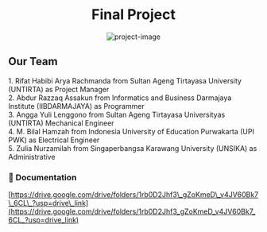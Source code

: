 <h1 align="center" id="title">Final Project</h1>
<p align="center"><img src="https://socialify.git.ci/rifathabibi27/Health-Tech-Patient-Monitor/image?description=1&amp;font=Rokkitt&amp;logo=https%3A%2F%2Fs4.aconvert.com%2Fconvert%2Fp3r68-cdx67%2Fae9gv-n8yvf.svg&amp;name=1&amp;theme=Light" alt="project-image"></p>

<h2 id="description">Our Team</h2>
1. Rifat Habibi Arya Rachmanda from Sultan Ageng Tirtayasa University (UNTIRTA) as Project Manager <br>
2. Abdur Razzaq Assakun from Informatics and Business Darmajaya Institute (IIBDARMAJAYA) as Programmer <br>
3. Angga Yuli Lenggono from Sultan Ageng Tirtayasa Universityas (UNTIRTA) Mechanical Engineer <br>
4. M. Bilal Hamzah from Indonesia University of Education Purwakarta (UPI PWK) as Electrical Engineer <br>
5. Zulia Nurzamilah from Singaperbangsa Karawang University (UNSIKA) as Administrative <br>

<h3>🚀 Documentation</h3>

[https://drive.google.com/drive/folders/1rb0D2Jhf3\_gZoKmeD\_v4JV60Bk7\_6CL\_?usp=drive\_link](https://drive.google.com/drive/folders/1rb0D2Jhf3_gZoKmeD_v4JV60Bk7_6CL_?usp=drive_link)
